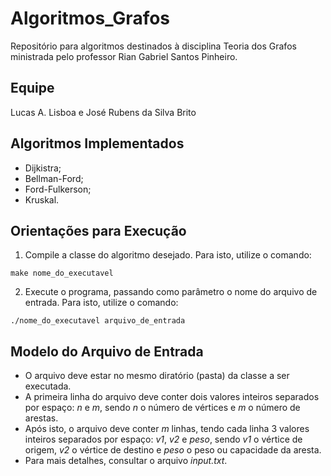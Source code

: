 # Algoritmos_Grafos
Repositório para algoritmos destinados à disciplina Teoria dos Grafos ministrada pelo professor Rian Gabriel Santos Pinheiro.

## Equipe
Lucas A. Lisboa e José Rubens da Silva Brito

## Algoritmos Implementados
* Dijkistra;
* Bellman-Ford;
* Ford-Fulkerson;
* Kruskal.

## Orientações para Execução
1. Compile a classe do algoritmo desejado. Para isto, utilize o comando:


  ```make nome_do_executavel```
  
  
2. Execute o programa, passando como parâmetro o nome do arquivo de entrada. Para isto, utilize o comando:


  ```./nome_do_executavel arquivo_de_entrada```
  
## Modelo do Arquivo de Entrada
* O arquivo deve estar no mesmo diratório (pasta) da classe a ser executada. 
* A primeira linha do arquivo deve conter dois valores inteiros separados por espaço: _n_ e _m_, sendo _n_ o número de vértices e _m_ o número de arestas. 
* Após isto, o arquivo deve conter _m_ linhas, tendo cada linha 3 valores inteiros separados por espaço: _v1_, _v2_ e _peso_, sendo _v1_ o vértice de origem, _v2_ o vértice de destino e _peso_ o peso ou capacidade da aresta. 
* Para mais detalhes, consultar o arquivo _input.txt_.
